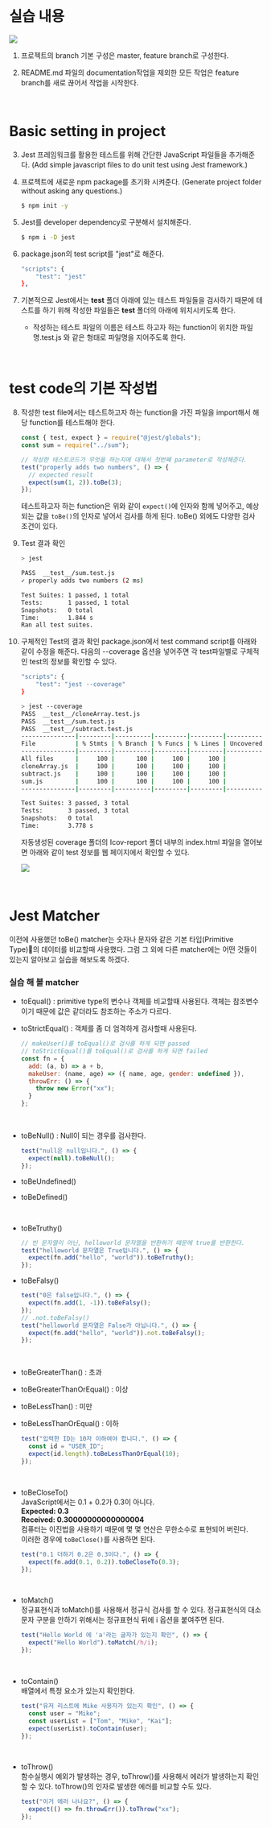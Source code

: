# **실습 내용**

![](./img/210208_jest_logo.png)

1. 프로젝트의 branch 기본 구성은 master, feature branch로 구성한다.

2. README.md 파일의 documentation작업을 제외한 모든 작업은 feature branch를 새로 끊어서 작업을 시작한다.

<br/>

# Basic setting in project

3.  Jest 프레임워크를 활용한 테스트를 위해 간단한 JavaScript 파일들을 추가해준다.
    (Add simple javascript files to do unit test using Jest framework.)

4.  프로젝트에 새로운 npm package를 초기화 시켜준다.
    (Generate project folder without asking any questions.)

    ```bash
    $ npm init -y
    ```

5.  Jest를 developer dependency로 구분해서 설치해준다.

    ```bash
    $ npm i -D jest
    ```

6.  package.json의 test script를 "jest"로 해준다.

    ```bash
    "scripts": {
        "test": "jest"
    },
    ```

7.  기본적으로 Jest에서는 **test** 폴더 아래에 있는 테스트 파일들을 검사하기 때문에 테스트를 하기 위해 작성한 파일들은 **test** 폴더의 아래에 위치시키도록 한다.

    - 작성하는 테스트 파일의 이름은 테스트 하고자 하는 function이 위치한 파일명.test.js 와 같은 형태로 파일명을 지어주도록 한다.

<br/>

# **test code의 기본 작성법**

8. 작성한 test file에서는 테스트하고자 하는 function을 가진 파일을 import해서 해당 function를 테스트해야 한다.

   ```javascript
   const { test, expect } = require("@jest/globals");
   const sum = require("../sum");

   // 작성한 테스트코드가 무엇을 하는지에 대해서 첫번째 parameter로 작성해준다.
   test("properly adds two numbers", () => {
     // expected result
     expect(sum(1, 2)).toBe(3);
   });
   ```

   테스트하고자 하는 function은 위와 같이 `expect()`에 인자와 함께 넣어주고, 예상되는 값을 `toBe()`의 인자로 넣어서 검사를 하게 된다. toBe() 외에도 다양한 검사 조건이 있다.

9. Test 결과 확인

   ```bash
   > jest

   PASS  __test__/sum.test.js
   ✓ properly adds two numbers (2 ms)

   Test Suites: 1 passed, 1 total
   Tests:       1 passed, 1 total
   Snapshots:   0 total
   Time:        1.844 s
   Ran all test suites.
   ```

10. 구체적인 Test의 결과 확인
    package.json에서 test command script를 아래와 같이 수정을 해준다.
    다음의 --coverage 옵션을 넣어주면 각 test파일별로 구체적인 test의 정보를 확인할 수 있다.

    ```bash
    "scripts": {
        "test": "jest --coverage"
    }
    ```

    ```bash
    > jest --coverage
    PASS  __test__/cloneArray.test.js
    PASS  __test__/sum.test.js
    PASS  __test__/subtract.test.js
    ---------------|---------|----------|---------|---------|-------------------
    File           | % Stmts | % Branch | % Funcs | % Lines | Uncovered Line #s
    ---------------|---------|----------|---------|---------|-------------------
    All files      |     100 |      100 |     100 |     100 |
    cloneArray.js  |     100 |      100 |     100 |     100 |
    subtract.js    |     100 |      100 |     100 |     100 |
    sum.js         |     100 |      100 |     100 |     100 |
    ---------------|---------|----------|---------|---------|-------------------

    Test Suites: 3 passed, 3 total
    Tests:       3 passed, 3 total
    Snapshots:   0 total
    Time:        3.778 s
    ```

    자동생성된 coverage 폴더의 Icov-report 폴더 내부의 index.html 파일을 열어보면 아래와 같이 test 정보를 웹 페이지에서 확인할 수 있다.

    ![](./img/210208_test_coverage_page.png)

<br/>

# **Jest Matcher**

이전에 사용했던 toBe() matcher는 숫자나 문자와 같은 기본 타입(Primitive Type)의 데이터를 비교할때 사용했다. 그럼 그 외에 다른 matcher에는 어떤 것들이 있는지 알아보고 실습을 해보도록 하겠다.

### **실습 해 볼 matcher**

- toEqual() : primitive type의 변수나 객체를 비교할때 사용된다.
  객체는 참조변수이기 때문에 값은 같더라도 참조하는 주소가 다르다.
- toStrictEqual() : 객체를 좀 더 엄격하게 검사할때 사용된다.

  ```javascript
  // makeUser()를 toEqual()로 검사를 하게 되면 passed
  // toStrictEqual()를 toEqual()로 검사를 하게 되면 failed
  const fn = {
    add: (a, b) => a + b,
    makeUser: (name, age) => ({ name, age, gender: undefined }),
    throwErr: () => {
      throw new Error("xx");
    }
  };
  ```

<br/>

- toBeNull() : Null이 되는 경우를 검사한다.

  ```javascript
  test("null은 null입니다.", () => {
    expect(null).toBeNull();
  });
  ```

- toBeUndefined()
- toBeDefined()

<br/>

- toBeTruthy()

  ```javascript
  // 빈 문자열이 아닌, helloworld 문자열을 반환하기 때문에 true를 반환한다.
  test("helloworld 문자열은 True입니다.", () => {
    expect(fn.add("hello", "world")).toBeTruthy();
  });
  ```

- toBeFalsy()

  ```javascript
  test("0은 false입니다.", () => {
    expect(fn.add(1, -1)).toBeFalsy();
  });
  // .not.toBeFalsy()
  test("helloworld 문자열은 False가 아닙니다.", () => {
    expect(fn.add("hello", "world")).not.toBeFalsy();
  });
  ```

<br/>

- toBeGreaterThan() : 초과
- toBeGreaterThanOrEqual() : 이상
- toBeLessThan() : 미만
- toBeLessThanOrEqual() : 이하

  ```javascript
  test("입력한 ID는 10자 이하여야 합니다.", () => {
    const id = "USER_ID";
    expect(id.length).toBeLessThanOrEqual(10);
  });
  ```

<br/>

- toBeCloseTo() <br/>
  JavaScript에서는 0.1 + 0.2가 0.3이 아니다. <br/>
  <b>Expected: 0.3</b> <br/>
  <b>Received: 0.30000000000000004</b><br/>
  컴퓨터는 이진법을 사용하기 때문에 몇 몇 연산은 무한소수로 표현되어 버린다. <br/>이러한 경우에 `toBeClose()`를 사용하면 된다.
  ```javascript
  test("0.1 더하기 0.2은 0.3이다.", () => {
    expect(fn.add(0.1, 0.2)).toBeCloseTo(0.3);
  });
  ```

<br/>

- toMatch() <br/>
  정규표현식과 toMatch()를 사용해서 정규식 검사를 할 수 있다.
  정규표현식의 대소문자 구분을 안하기 위해서는 정규표현식 뒤에 i 옵션을 붙여주면 된다.
  ```javascript
  test("Hello World 에 'a'라는 글자가 있는지 확인", () => {
    expect("Hello World").toMatch(/h/i);
  });
  ```

<br/>

- toContain() <br/>
  배열에서 특정 요소가 있는지 확인한다.
  ```javascript
  test("유저 리스트에 Mike 사용자가 있는지 확인", () => {
    const user = "Mike";
    const userList = ["Tom", "Mike", "Kai"];
    expect(userList).toContain(user);
  });
  ```

<br/>

- toThrow() <br/>
  함수실행시 예외가 발생하는 경우,
  toThrow()를 사용해서 에러가 발생하는지 확인할 수 있다.
  toThrow()의 인자로 발생한 에러를 비교할 수도 있다.
  ```javascript
  test("이거 에러 나나요?", () => {
    expect(() => fn.throwErr()).toThrow("xx");
  });
  ```
